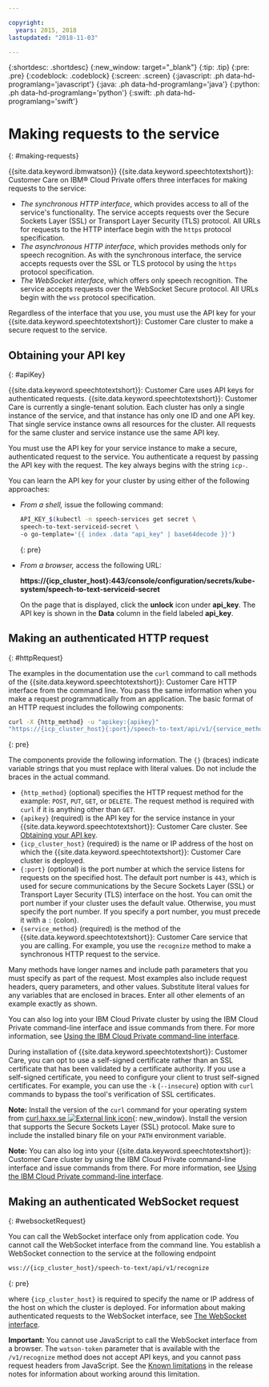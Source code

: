 ```yaml
---

copyright:
  years: 2015, 2018
lastupdated: "2018-11-03"

---
```


{:shortdesc: .shortdesc}
{:new_window: target="_blank"}
{:tip: .tip}
{:pre: .pre}
{:codeblock: .codeblock}
{:screen: .screen}
{:javascript: .ph data-hd-programlang='javascript'}
{:java: .ph data-hd-programlang='java'}
{:python: .ph data-hd-programlang='python'}
{:swift: .ph data-hd-programlang='swift'}

# Making requests to the service
{: #making-requests}

{{site.data.keyword.ibmwatson}} {{site.data.keyword.speechtotextshort}}: Customer Care on IBM&reg; Cloud Private offers three interfaces for making requests to the service:

-   *The synchronous HTTP interface*, which provides access to all of the service's functionality. The service accepts requests over the Secure Sockets Layer (SSL) or Transport Layer Security (TLS) protocol. All URLs for requests to the HTTP interface begin with the `https` protocol specification.
-   *The asynchronous HTTP interface*, which provides methods only for speech recognition. As with the synchronous interface, the service accepts requests over the SSL or TLS protocol by using the `https` protocol specification.
-   *The WebSocket interface*, which offers only speech recognition. The service accepts requests over the WebSocket Secure protocol. All URLs begin with the `wss` protocol specification.

Regardless of the interface that you use, you must use the API key for your {{site.data.keyword.speechtotextshort}}: Customer Care cluster to make a secure request to the service.

## Obtaining your API key
{: #apiKey}

{{site.data.keyword.speechtotextshort}}: Customer Care uses API keys for authenticated requests. {{site.data.keyword.speechtotextshort}}: Customer Care is currently a single-tenant solution. Each cluster has only a single instance of the service, and that instance has only one ID and one API key. That single service instance owns all resources for the cluster. All requests for the same cluster and service instance use the same API key.

You must use the API key for your service instance to make a secure, authenticated request to the service. You authenticate a request by passing the API key with the request. The key always begins with the string `icp-`.

You can learn the API key for your cluster by using either of the following approaches:

-   *From a shell,* issue the following command:

    ```bash
    API_KEY_$(kubectl -n speech-services get secret \
    speech-to-text-serviceid-secret \
    -o go-template='{{ index .data "api_key" | base64decode }}')
    ```
    {: pre}

-   *From a browser,* access the following URL:

    **https://{icp_cluster_host}:443/console/configuration/secrets/kube-system/speech-to-text-serviceid-secret**

     On the page that is displayed, click the **unlock** icon under **api_key**. The API key is shown in the **Data** column in the field labeled **api_key**.

## Making an authenticated HTTP request
{: #httpRequest}

The examples in the documentation use the `curl` command to call methods of the {{site.data.keyword.speechtotextshort}}: Customer Care HTTP interface from the command line. You pass the same information when you make a request programmatically from an application. The basic format of an HTTP request includes the following components:

```bash
curl -X {http_method} -u "apikey:{apikey}"
"https://{icp_cluster_host}{:port}/speech-to-text/api/v1/{service_method}"
```
{: pre}

The components provide the following information. The `{}` (braces) indicate variable strings that you must replace with literal values. Do not include the braces in the actual command.

-   `{http_method}` (optional) specifies the HTTP request method for the example: `POST`, `PUT`, `GET`, or `DELETE`. The request method is required with `curl` if it is anything other than `GET`.
-   `{apikey}` (required) is the API key for the service instance in your {{site.data.keyword.speechtotextshort}}: Customer Care cluster. See [Obtaining your API key](#apiKey).
-   `{icp_cluster_host}` (required) is the name or IP address of the host on which the {{site.data.keyword.speechtotextshort}}: Customer Care cluster is deployed.
-   `{:port}` (optional) is the port number at which the service listens for requests on the specified host. The default port number is `443`, which is used for secure communications by the Secure Sockets Layer (SSL) or Transport Layer Security (TLS) interface on the host. You can omit the port number if your cluster uses the default value. Otherwise, you must specify the port number. If you specify a port number, you must precede it with a `:` (colon).
-   `{service_method}` (required) is the method of the {{site.data.keyword.speechtotextshort}}: Customer Care service that you are calling. For example, you use the `recognize` method to make a synchronous HTTP request to the service.

Many methods have longer names and include path parameters that you must specify as part of the request. Most examples also include request headers, query parameters, and other values. Substitute literal values for any variables that are enclosed in braces. Enter all other elements of an example exactly as shown.

You can also log into your IBM Cloud Private cluster by using the IBM Cloud Private command-line interface and issue commands from there. For more information, see [Using the IBM Cloud Private command-line interface](/docs/services/speech-to-text-icp/install-config.html#usingCLI).

During installation of {{site.data.keyword.speechtotextshort}}: Customer Care, you can opt to use a self-signed certificate rather than an SSL certificate that has been validated by a certificate authority. If you use a self-signed certificate, you need to configure your client to trust self-signed certificates. For example, you can use the `-k` (`--insecure`) option with `curl` commands to bypass the tool's verification of SSL certificates.

**Note:** Install the version of the `curl` command for your operating system from [curl.haxx.se ![External link icon](../../icons/launch-glyph.svg "External link icon")](https://curl.haxx.se/){: new_window}. Install the version that supports the Secure Sockets Layer (SSL) protocol. Make sure to include the installed binary file on your `PATH` environment variable.

**Note:** You can also log into your {{site.data.keyword.speechtotextshort}}: Customer Care cluster by using the IBM Cloud Private command-line interface and issue commands from there. For more information, see  [Using the IBM Cloud Private command-line interface](/docs/services/speech-to-text-icp/install-config.html#usingCLI).

## Making an authenticated WebSocket request
{: #websocketRequest}

You can call the WebSocket interface only from application code. You cannot call the WebSocket interface from the command line. You establish a WebSocket connection to the service at the following endpoint

```bash
wss://{icp_cluster_host}/speech-to-text/api/v1/recognize
```
{: pre}

where `{icp_cluster_host}` is required to specify the name or IP address of the host on which the cluster is deployed. For information about making authenticated requests to the WebSocket interface, see [The WebSocket interface](/docs/services/speech-to-text-icp/websockets.html).

**Important:** You cannot use JavaScript to call the WebSocket interface from a browser. The `watson-token` parameter that is available with the `/v1/recognize` method does not accept API keys, and you cannot pass request headers from JavaScript. See the [Known limitations](/docs/services/speech-to-text-icp/release-notes.html#limitations) in the release notes for information about working around this limitation.

